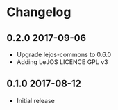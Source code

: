 # Changelog

## 0.2.0 2017-09-06

- Upgrade lejos-commons to 0.6.0
- Adding LeJOS LICENCE GPL v3

## 0.1.0 2017-08-12

- Initial release


